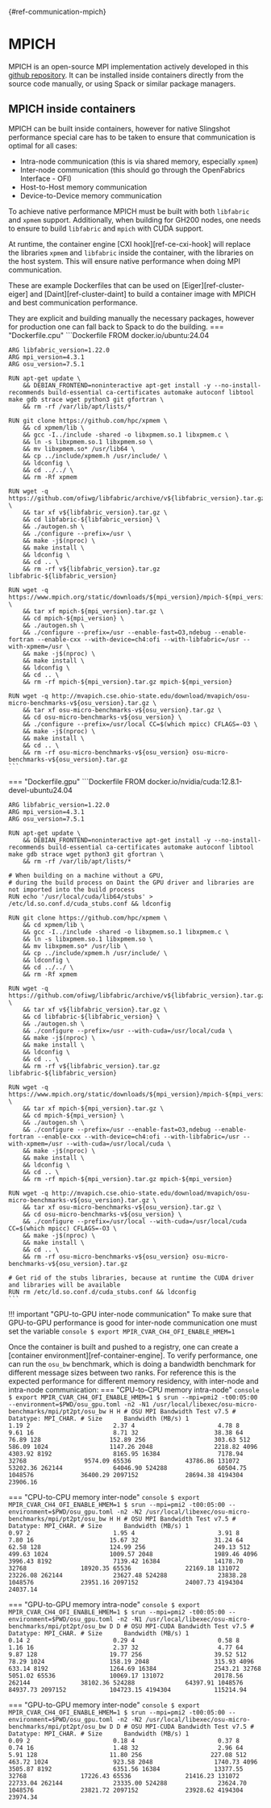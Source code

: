 [](){#ref-communication-mpich}
# MPICH

MPICH is an open-source MPI implementation actively developed in this [github repository](https://github.com/pmodels/mpich).
It can be installed inside containers directly from the source code manually, or using Spack or similar package managers.

## MPICH inside containers
MPICH can be built inside containers, however for native Slingshot performance special care has to be taken to ensure that communication is optimal for all cases:

* Intra-node communication (this is via shared memory, especially `xpmem`)
* Inter-node communication (this should go through the OpenFabrics Interface - OFI)
* Host-to-Host memory communication
* Device-to-Device memory communication

To achieve native performance MPICH must be built with both `libfabric` and `xpmem` support.
Additionally, when building for GH200 nodes, one needs to ensure to build `libfabric` and `mpich` with CUDA support.

At runtime, the container engine [CXI hook][ref-ce-cxi-hook] will replace the libraries `xpmem` and `libfabric` inside the container, with the libraries on the host system.
This will ensure native performance when doing MPI communication.

These are example Dockerfiles that can be used on [Eiger][ref-cluster-eiger] and [Daint][ref-cluster-daint] to build a container image with MPICH and best communication performance.

They are explicit and building manually the necessary packages, however for production one can fall back to Spack to do the building.
=== "Dockerfile.cpu"
    ```Dockerfile
    FROM docker.io/ubuntu:24.04

    ARG libfabric_version=1.22.0
    ARG mpi_version=4.3.1
    ARG osu_version=7.5.1

    RUN apt-get update \
        && DEBIAN_FRONTEND=noninteractive apt-get install -y --no-install-recommends build-essential ca-certificates automake autoconf libtool make gdb strace wget python3 git gfortran \
        && rm -rf /var/lib/apt/lists/*

    RUN git clone https://github.com/hpc/xpmem \
        && cd xpmem/lib \
        && gcc -I../include -shared -o libxpmem.so.1 libxpmem.c \
        && ln -s libxpmem.so.1 libxpmem.so \
        && mv libxpmem.so* /usr/lib64 \
        && cp ../include/xpmem.h /usr/include/ \
        && ldconfig \
        && cd ../../ \
        && rm -Rf xpmem

    RUN wget -q https://github.com/ofiwg/libfabric/archive/v${libfabric_version}.tar.gz \
        && tar xf v${libfabric_version}.tar.gz \
        && cd libfabric-${libfabric_version} \
        && ./autogen.sh \
        && ./configure --prefix=/usr \
        && make -j$(nproc) \
        && make install \
        && ldconfig \
        && cd .. \
        && rm -rf v${libfabric_version}.tar.gz libfabric-${libfabric_version}

    RUN wget -q https://www.mpich.org/static/downloads/${mpi_version}/mpich-${mpi_version}.tar.gz \
        && tar xf mpich-${mpi_version}.tar.gz \
        && cd mpich-${mpi_version} \
        && ./autogen.sh \
        && ./configure --prefix=/usr --enable-fast=O3,ndebug --enable-fortran --enable-cxx --with-device=ch4:ofi --with-libfabric=/usr --with-xpmem=/usr \
        && make -j$(nproc) \
        && make install \
        && ldconfig \
        && cd .. \
        && rm -rf mpich-${mpi_version}.tar.gz mpich-${mpi_version}

    RUN wget -q http://mvapich.cse.ohio-state.edu/download/mvapich/osu-micro-benchmarks-v${osu_version}.tar.gz \
        && tar xf osu-micro-benchmarks-v${osu_version}.tar.gz \
        && cd osu-micro-benchmarks-v${osu_version} \
        && ./configure --prefix=/usr/local CC=$(which mpicc) CFLAGS=-O3 \
        && make -j$(nproc) \
        && make install \
        && cd .. \
        && rm -rf osu-micro-benchmarks-v${osu_version} osu-micro-benchmarks-v${osu_version}.tar.gz
    ```

=== "Dockerfile.gpu"
    ```Dockerfile
    FROM docker.io/nvidia/cuda:12.8.1-devel-ubuntu24.04

    ARG libfabric_version=1.22.0
    ARG mpi_version=4.3.1
    ARG osu_version=7.5.1

    RUN apt-get update \
        && DEBIAN_FRONTEND=noninteractive apt-get install -y --no-install-recommends build-essential ca-certificates automake autoconf libtool make gdb strace wget python3 git gfortran \
        && rm -rf /var/lib/apt/lists/*

    # When building on a machine without a GPU,
    # during the build process on Daint the GPU driver and libraries are not imported into the build process
    RUN echo '/usr/local/cuda/lib64/stubs' > /etc/ld.so.conf.d/cuda_stubs.conf && ldconfig

    RUN git clone https://github.com/hpc/xpmem \
        && cd xpmem/lib \
        && gcc -I../include -shared -o libxpmem.so.1 libxpmem.c \
        && ln -s libxpmem.so.1 libxpmem.so \
        && mv libxpmem.so* /usr/lib \
        && cp ../include/xpmem.h /usr/include/ \
        && ldconfig \
        && cd ../../ \
        && rm -Rf xpmem

    RUN wget -q https://github.com/ofiwg/libfabric/archive/v${libfabric_version}.tar.gz \
        && tar xf v${libfabric_version}.tar.gz \
        && cd libfabric-${libfabric_version} \
        && ./autogen.sh \
        && ./configure --prefix=/usr --with-cuda=/usr/local/cuda \
        && make -j$(nproc) \
        && make install \
        && ldconfig \
        && cd .. \
        && rm -rf v${libfabric_version}.tar.gz libfabric-${libfabric_version}

    RUN wget -q https://www.mpich.org/static/downloads/${mpi_version}/mpich-${mpi_version}.tar.gz \
        && tar xf mpich-${mpi_version}.tar.gz \
        && cd mpich-${mpi_version} \
        && ./autogen.sh \
        && ./configure --prefix=/usr --enable-fast=O3,ndebug --enable-fortran --enable-cxx --with-device=ch4:ofi --with-libfabric=/usr --with-xpmem=/usr --with-cuda=/usr/local/cuda \
        && make -j$(nproc) \
        && make install \
        && ldconfig \
        && cd .. \
        && rm -rf mpich-${mpi_version}.tar.gz mpich-${mpi_version}

    RUN wget -q http://mvapich.cse.ohio-state.edu/download/mvapich/osu-micro-benchmarks-v${osu_version}.tar.gz \
        && tar xf osu-micro-benchmarks-v${osu_version}.tar.gz \
        && cd osu-micro-benchmarks-v${osu_version} \
        && ./configure --prefix=/usr/local --with-cuda=/usr/local/cuda CC=$(which mpicc) CFLAGS=-O3 \
        && make -j$(nproc) \
        && make install \
        && cd .. \
        && rm -rf osu-micro-benchmarks-v${osu_version} osu-micro-benchmarks-v${osu_version}.tar.gz

    # Get rid of the stubs libraries, because at runtime the CUDA driver and libraries will be available
    RUN rm /etc/ld.so.conf.d/cuda_stubs.conf && ldconfig
    ```

!!! important "GPU-to-GPU inter-node communication"
    To make sure that GPU-to-GPU performance is good for inter-node communication one must set the variable
    ```console
    $ export MPIR_CVAR_CH4_OFI_ENABLE_HMEM=1
    ```

Once the container is built and pushed to a registry, one can create a [container environment][ref-container-engine].
To verify performance, one can run the `osu_bw` benchmark, which is doing a bandwidth benchmark for different message sizes between two ranks.
For reference this is the expected performance for different memory residency, with inter-node and intra-node communication:
=== "CPU-to-CPU memory intra-node"
    ```console
    $ export MPIR_CVAR_CH4_OFI_ENABLE_HMEM=1
    $ srun --mpi=pmi2 -t00:05:00 --environment=$PWD/osu_gpu.toml -n2 -N1 /usr/local/libexec/osu-micro-benchmarks/mpi/pt2pt/osu_bw H H
    # OSU MPI Bandwidth Test v7.5
    # Datatype: MPI_CHAR.
    # Size      Bandwidth (MB/s)
    1                       1.19
    2                       2.37
    4                       4.78
    8                       9.61
    16                      8.71
    32                     38.38
    64                     76.89
    128                   152.89
    256                   303.63
    512                   586.09
    1024                 1147.26
    2048                 2218.82
    4096                 4303.92
    8192                 8165.95
    16384                7178.94
    32768                9574.09
    65536               43786.86
    131072              53202.36
    262144              64046.90
    524288              60504.75
    1048576             36400.29
    2097152             28694.38
    4194304             23906.16
    ```

=== "CPU-to-CPU memory inter-node"
    ```console
    $ export MPIR_CVAR_CH4_OFI_ENABLE_HMEM=1
    $ srun --mpi=pmi2 -t00:05:00 --environment=$PWD/osu_gpu.toml -n2 -N2 /usr/local/libexec/osu-micro-benchmarks/mpi/pt2pt/osu_bw H H
    # OSU MPI Bandwidth Test v7.5
    # Datatype: MPI_CHAR.
    # Size      Bandwidth (MB/s)
    1                       0.97
    2                       1.95
    4                       3.91
    8                       7.80
    16                     15.67
    32                     31.24
    64                     62.58
    128                   124.99
    256                   249.13
    512                   499.63
    1024                 1009.57
    2048                 1989.46
    4096                 3996.43
    8192                 7139.42
    16384               14178.70
    32768               18920.35
    65536               22169.18
    131072              23226.08
    262144              23627.48
    524288              23838.28
    1048576             23951.16
    2097152             24007.73
    4194304             24037.14
    ```

=== "GPU-to-GPU memory intra-node"
    ```console
    $ export MPIR_CVAR_CH4_OFI_ENABLE_HMEM=1
    $ srun --mpi=pmi2 -t00:05:00 --environment=$PWD/osu_gpu.toml -n2 -N1 /usr/local/libexec/osu-micro-benchmarks/mpi/pt2pt/osu_bw D D
    # OSU MPI-CUDA Bandwidth Test v7.5
    # Datatype: MPI_CHAR.
    # Size      Bandwidth (MB/s)
    1                       0.14
    2                       0.29
    4                       0.58
    8                       1.16
    16                      2.37
    32                      4.77
    64                      9.87
    128                    19.77
    256                    39.52
    512                    78.29
    1024                  158.19
    2048                  315.93
    4096                  633.14
    8192                 1264.69
    16384                2543.21
    32768                5051.02
    65536               10069.17
    131072              20178.56
    262144              38102.36
    524288              64397.91
    1048576             84937.73
    2097152            104723.15
    4194304            115214.94
    ```

=== "GPU-to-GPU memory inter-node"
    ```console
    $ export MPIR_CVAR_CH4_OFI_ENABLE_HMEM=1
    $ srun --mpi=pmi2 -t00:05:00 --environment=$PWD/osu_gpu.toml -n2 -N2 /usr/local/libexec/osu-micro-benchmarks/mpi/pt2pt/osu_bw D D
    # OSU MPI-CUDA Bandwidth Test v7.5
    # Datatype: MPI_CHAR.
    # Size      Bandwidth (MB/s)
    1                       0.09
    2                       0.18
    4                       0.37
    8                       0.74
    16                      1.48
    32                      2.96
    64                      5.91
    128                    11.80
    256                   227.08
    512                   463.72
    1024                  923.58
    2048                 1740.73
    4096                 3505.87
    8192                 6351.56
    16384               13377.55
    32768               17226.43
    65536               21416.23
    131072              22733.04
    262144              23335.00
    524288              23624.70
    1048576             23821.72
    2097152             23928.62
    4194304             23974.34
    ```
